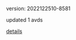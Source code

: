 version: 2022122510-8581

updated 1 avds

[details](https://github.com/0x74f917491bfa7ebfa379/ali_avd_db/blob/master/change_log/2022/12/25/10/8581.txt)